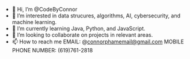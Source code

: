 - 👋 Hi, I’m @CodeByConnor
- 👀 I’m interested in data strucures, algorithms, AI, cybersecurity, and machine learning.
- 🌱 I’m currently learning Java, Python, and JavaScript.
- 💞️ I’m looking to collaborate on projects in relevant areas.
- 📫 How to reach me EMAIL: @connorphamemail@gmail.com  MOBILE PHONE NUMBER: (619)761-2818

<!---
CxnnxrtheCxder/CxnnxrtheCxder is a ✨ special ✨ repository because its `README.md` (this file) appears on your GitHub profile.
You can click the Preview link to take a look at your changes.
--->
